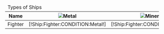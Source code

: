 <table>
    <thead>
        <tr><td colspan="7">Types of Ships</td></tr>
        <tr>
            <th>Name</th>
            <th><img src="https://beta.darkgalaxy.com/images/units/small/metal.gif" alt="Metal" /></th>
            <th><img src="https://beta.darkgalaxy.com/images/units/small/mineral.gif" alt="Mineral" /></th>
			<th><img src="https://beta.darkgalaxy.com/images/units/small/energy.gif" alt="Energy" /></th>
            <th><img src="https://beta.darkgalaxy.com/images/units/small/worker.png" alt="Worker" /></th>
            <th><img src="https://beta.darkgalaxy.com/images/units/small/time.png" alt="Turns" /></th>
            <th>Requirements</th>
            <th>Score</th>
        </tr>
    </thead>
    <tbody>
		<tr>
			<td>Fighter</td>
			<td>[!Ship:Fighter:CONDITION:Metal!]</td>
			<td>[!Ship:Fighter:CONDITION:Mineral!]</td>
			<td>[!Ship:Fighter:CONDITION:Energy!]</td>
			<td>[!Ship:Fighter:CONDITION:Worker!]</td>
			<td>[!Ship:Fighter:CREATE:Turns!]</td>
		</tr>
    </tbody>
</table>
